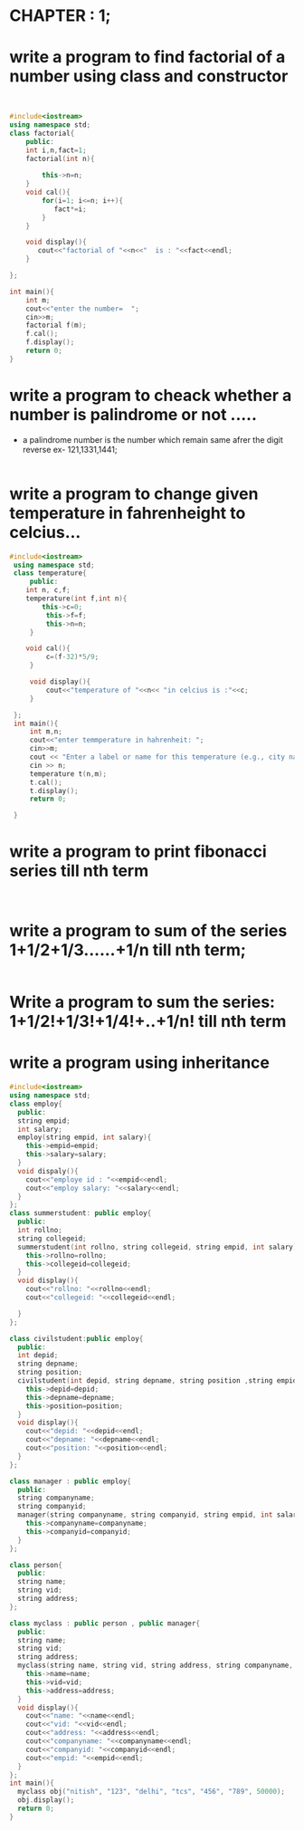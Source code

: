 # CHAPTER : 1;
# write a program to find factorial of a number using class and constructor
```cpp


#include<iostream>
using namespace std;
class factorial{
    public:
    int i,n,fact=1;
    factorial(int n){
      
        this->n=n;
    }
    void cal(){
        for(i=1; i<=n; i++){
           fact*=i;
        }
    }

    void display(){
       cout<<"factorial of "<<n<<"  is : "<<fact<<endl;
    }

};

int main(){
    int m;
    cout<<"enter the number=  ";
    cin>>m;
    factorial f(m);
    f.cal();
    f.display();
    return 0;
}
```
# write a program to cheack whether a number is palindrome or not .....
* a palindrome number is the number which remain same afrer the digit reverse ex- 121,1331,1441;
```cpp

```
# write a program to change given temperature in fahrenheight to celcius...
```cpp
#include<iostream>
 using namespace std;
 class temperature{
     public:
    int n, c,f;
    temperature(int f,int n){
        this->c=0;
         this->f=f;
         this->n=n;
     }

    void cal(){
         c=(f-32)*5/9;
     }

     void display(){
         cout<<"temperature of "<<n<< "in celcius is :"<<c;
     }

 };
 int main(){
     int m,n;
     cout<<"enter temmperature in hahrenheit: ";
     cin>>m;
     cout << "Enter a label or name for this temperature (e.g., city name): ";
     cin >> n;
     temperature t(n,m); 
     t.cal();
     t.display();
     return 0;

 }
```
# write a program to print fibonacci series till nth term
```cpp



```
# write a program to sum of the series 1+1/2+1/3......+1/n till nth term;
```cpp

```
# Write a program to sum the series: 1+1/2!+1/3!+1/4!+..+1/n! till nth term  

# write a program using inheritance 
```cpp
#include<iostream>
using namespace std;
class employ{
  public:
  string empid;
  int salary;
  employ(string empid, int salary){
    this->empid=empid;
    this->salary=salary;
  }
  void dispaly(){
    cout<<"employe id : "<<empid<<endl;
    cout<<"employ salary: "<<salary<<endl;
  }
};
class summerstudent: public employ{
  public:
  int rollno;
  string collegeid;
  summerstudent(int rollno, string collegeid, string empid, int salary):employ(empid, salary){
    this->rollno=rollno;
    this->collegeid=collegeid;
  }
  void display(){
    cout<<"rollno: "<<rollno<<endl;
    cout<<"collegeid: "<<collegeid<<endl;

  }
};

class civilstudent:public employ{
  public:
  int depid;
  string depname;
  string position;
  civilstudent(int depid, string depname, string position ,string empid, int salary): employ(empid, salary){
    this->depid=depid;
    this->depname=depname;
    this->position=position;
  }
  void display(){
    cout<<"depid: "<<depid<<endl;
    cout<<"depname: "<<depname<<endl;
    cout<<"position: "<<position<<endl;
  }
};

class manager : public employ{
  public:
  string companyname;
  string companyid;
  manager(string companyname, string companyid, string empid, int salary): employ(empid, salary){
    this->companyname=companyname;
    this->companyid=companyid;
  }
};

class person{
  public:
  string name;
  string vid;
  string address;
};

class myclass : public person , public manager{
  public:
  string name;
  string vid;
  string address;
  myclass(string name, string vid, string address, string companyname, string companyid, string empid, int salary): manager(companyname, companyid, empid, salary){
    this->name=name;
    this->vid=vid;
    this->address=address;
  }
  void display(){
    cout<<"name: "<<name<<endl;
    cout<<"vid: "<<vid<<endl;
    cout<<"address: "<<address<<endl;
    cout<<"companyname: "<<companyname<<endl;
    cout<<"companyid: "<<companyid<<endl;
    cout<<"empid: "<<empid<<endl;
  }
};
int main(){
  myclass obj("nitish", "123", "delhi", "tcs", "456", "789", 50000);
  obj.display();
  return 0;
}


